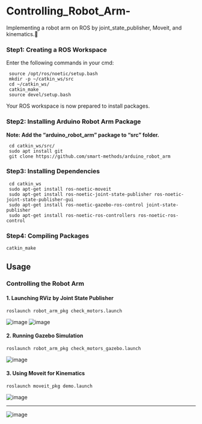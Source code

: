 # Controlling_Robot_Arm-
Implementing a robot arm on ROS by joint_state_publisher, Moveit, and kinematics.🤖

### Step1: Creating a ROS Workspace

Enter the following commands in your cmd:
```
 source /opt/ros/noetic/setup.bash
 mkdir -p ~/catkin_ws/src
 cd ~/catkin_ws/ 
 catkin_make
 source devel/setup.bash
```
 Your ROS workspace is now prepared to install packages.


### Step2: Installing Arduino Robot Arm Package
**Note: Add the “arduino_robot_arm” package to “src” folder.**
```
 cd catkin_ws/src/
 sudo apt install git
 git clone https://github.com/smart-methods/arduino_robot_arm
```

### Step3: Installing Dependencies

```
 cd catkin_ws
 sudo apt-get install ros-noetic-moveit
 sudo apt-get install ros-noetic-joint-state-publisher ros-noetic-joint-state-publisher-gui
 sudo apt-get install ros-noetic-gazebo-ros-control joint-state-publisher
 sudo apt-get install ros-noetic-ros-controllers ros-noetic-ros-control
```

### Step4: Compiling Packages

```
catkin_make
```

## Usage
### Controlling the Robot Arm

#### 1. Launching RViz by Joint State Publisher
```
roslaunch robot_arm_pkg check_motors.launch
```

![image](https://github.com/VAsmaaShaker/Controlling_Robot_Arm-/assets/174564364/07a38e86-c4df-4e3a-a53c-77e76c6937a0)
![image](https://github.com/VAsmaaShaker/Controlling_Robot_Arm-/assets/174564364/72ca14d2-266f-47c6-ab7a-2555135b2046)

#### 2. Running Gazebo Simulation
```
roslaunch robot_arm_pkg check_motors_gazebo.launch
```

![image](https://github.com/VAsmaaShaker/Controlling_Robot_Arm-/assets/174564364/95ce5e23-aef7-4868-8bde-0d68c6db8df2)


#### 3. Using Moveit for Kinematics
```
roslaunch moveit_pkg demo.launch
```

![image](https://github.com/VAsmaaShaker/Controlling_Robot_Arm-/assets/174564364/77a7e1c3-ca23-4f1c-99de-89710a3f588f)

--------------------------------------------------------------------------
![image](https://github.com/VAsmaaShaker/Controlling_Robot_Arm/assets/174564364/0ca9bd76-853f-41cd-91af-a8830482149b)




